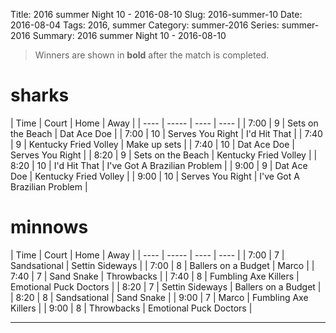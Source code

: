 Title: 2016 summer Night 10 - 2016-08-10
Slug: 2016-summer-10
Date: 2016-08-04
Tags: 2016, summer
Category: summer-2016
Series: summer-2016
Summary: 2016 summer Night 10 - 2016-08-10

> Winners are shown in **bold** after the match is completed.

sharks
=====
| Time | Court | Home | Away |
| ---- | ----- | ---- | ---- | <!-- begin table -->
| 7:00 | 9 | Sets on the Beach | Dat Ace Doe |
| 7:00 | 10 | Serves You Right | I'd Hit That |
| 7:40 | 9 | Kentucky Fried Volley | Make up sets |
| 7:40 | 10 | Dat Ace Doe | Serves You Right |
| 8:20 | 9 | Sets on the Beach | Kentucky Fried Volley |
| 8:20 | 10 | I'd Hit That | I've Got A Brazilian Problem |
| 9:00 | 9 | Dat Ace Doe | Kentucky Fried Volley |
| 9:00 | 10 | Serves You Right | I've Got A Brazilian Problem |

<!-- end table -->
minnows
=====
| Time | Court | Home | Away |
| ---- | ----- | ---- | ---- | <!-- begin table -->
| 7:00 | 7 | Sandsational | Settin Sideways |
| 7:00 | 8 | Ballers on a Budget | Marco |
| 7:40 | 7 | Sand Snake | Throwbacks |
| 7:40 | 8 | Fumbling Axe Killers | Emotional Puck Doctors |
| 8:20 | 7 | Settin Sideways | Ballers on a Budget |
| 8:20 | 8 | Sandsational | Sand Snake |
| 9:00 | 7 | Marco | Fumbling Axe Killers |
| 9:00 | 8 | Throwbacks | Emotional Puck Doctors |

<!-- end table -->



---